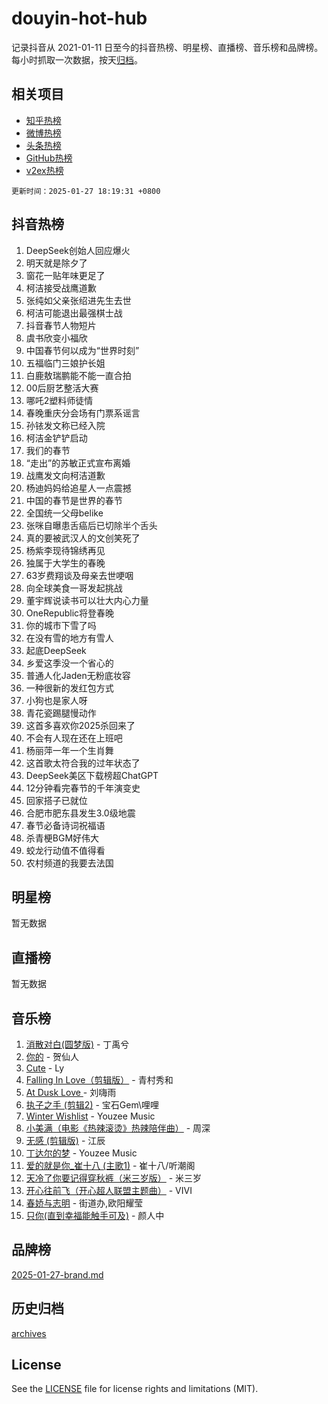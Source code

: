 # douyin-hot-hub

记录抖音从 2021-01-11 日至今的抖音热榜、明星榜、直播榜、音乐榜和品牌榜。每小时抓取一次数据，按天[归档](archives)。

## 相关项目

- [知乎热榜](https://github.com/lonnyzhang423/zhihu-hot-hub)
- [微博热榜](https://github.com/lonnyzhang423/weibo-hot-hub)
- [头条热榜](https://github.com/lonnyzhang423/toutiao-hot-hub)
- [GitHub热榜](https://github.com/lonnyzhang423/github-hot-hub)
- [v2ex热榜](https://github.com/lonnyzhang423/v2ex-hot-hub)


`更新时间：2025-01-27 18:19:31 +0800`

## 抖音热榜

1. DeepSeek创始人回应爆火
1. 明天就是除夕了
1. 窗花一贴年味更足了
1. 柯洁接受战鹰道歉
1. 张纯如父亲张绍进先生去世
1. 柯洁可能退出最强棋士战
1. 抖音春节人物短片
1. 虞书欣变小福欣
1. 中国春节何以成为“世界时刻”
1. 五福临门三娘护长姐
1. 白鹿敖瑞鹏能不能一直合拍
1. 00后厨艺整活大赛
1. 哪吒2塑料师徒情
1. 春晚重庆分会场有门票系谣言
1. 孙铱发文称已经入院
1. 柯洁金铲铲启动
1. 我们的春节
1. “走出”的苏敏正式宣布离婚
1. 战鹰发文向柯洁道歉
1. 杨迪妈妈给追星人一点震撼
1. 中国的春节是世界的春节
1. 全国统一父母belike
1. 张咪自曝患舌癌后已切除半个舌头
1. 真的要被武汉人的文创笑死了
1. 杨紫李现待锦绣再见
1. 独属于大学生的春晚
1. 63岁费翔谈及母亲去世哽咽
1. 向全球美食一哥发起挑战
1. 董宇辉说读书可以壮大内心力量
1. OneRepublic将登春晚
1. 你的城市下雪了吗
1. 在没有雪的地方有雪人
1. 起底DeepSeek
1. 乡爱这季没一个省心的
1. 普通人化Jaden无粉底妆容
1. 一种很新的发红包方式
1. 小狗也是家人呀
1. 青花瓷踢腿慢动作
1. 这首多喜欢你2025杀回来了
1. 不会有人现在还在上班吧
1. 杨丽萍一年一个生肖舞
1. 这首歌太符合我的过年状态了
1. DeepSeek美区下载榜超ChatGPT
1. 12分钟看完春节的千年演变史
1. 回家搭子已就位
1. 合肥市肥东县发生3.0级地震
1. 春节必备诗词祝福语
1. 杀青梗BGM好伟大
1. 蛟龙行动值不值得看
1. 农村频道的我要去法国

## 明星榜

暂无数据

## 直播榜

暂无数据

## 音乐榜

1. [消散对白(圆梦版)](https://sf5-hl-cdn-tos.douyinstatic.com/obj/tos-cn-ve-2774/og4jB5I5IizzoZVAAAzWgBMAsMDWoArfwBOiFs) - 丁禹兮
1. [你的](https://sf5-hl-cdn-tos.douyinstatic.com/obj/tos-cn-ve-2774/oYuIeKf42jB7sEV6B2upMdpYAgfrQWj0FeRegh) - 贺仙人
1. [Cute](https://sf5-hl-cdn-tos.douyinstatic.com/obj/tos-cn-ve-2774/o4IbIzHWKAAB4wsS5qMBRiiAlEBGTpQRNfFvuo) - Ly
1. [Falling In Love（剪辑版）](https://sf5-hl-cdn-tos.douyinstatic.com/obj/tos-cn-ve-2774/o8ajpA8zzgBPahbBIO8AcKGBLJezFCRd1wfP9f) - 青村秀和
1. [ At Dusk  Love ](https://sf5-hl-cdn-tos.douyinstatic.com/obj/tos-cn-ve-2774/o8CrpCf5CaYgI4ZrtQgMQAFEfuGqNnRSDQAPBc) - 刘嗨雨
1. [执子之手 (剪辑2)](https://sf5-hl-cdn-tos.douyinstatic.com/obj/tos-cn-ve-2774/oUoZLQjCc31XzqsBnBQUNgeKtYPBcgbFDwtfcu) - 宝石Gem\哩哩
1. [Winter Wishlist](https://sf5-hl-cdn-tos.douyinstatic.com/obj/tos-cn-ve-2774/oIIgUOeamCFCVAzxN6MFRLIBlLGpUqQxeeHrLE) - Youzee Music
1. [小美满（电影《热辣滚烫》热辣陪伴曲）](https://sf5-hl-cdn-tos.douyinstatic.com/obj/tos-cn-ve-2774/o0GAn2lSgfZIDUgtevCGDQYnFg4CwnrBaxbTZL) - 周深
1. [无感 (剪辑版)](https://sf5-hl-cdn-tos.douyinstatic.com/obj/tos-cn-ve-2774/o0eIsUzJBDlQaQFC5OFlgbMEZC1TFYBftOBn6p) - 江辰
1. [丁达尔的梦](https://sf5-hl-cdn-tos.douyinstatic.com/obj/tos-cn-ve-2774/oMU3WirUZBVQkAC9ccG5P2IQirziZM2RTInUY) - Youzee Music
1. [爱的就是你_崔十八 (主歌1)](https://sf5-hl-cdn-tos.douyinstatic.com/obj/tos-cn-ve-2774/oI5BO5DhFZ6UTcNCnZaOCBLtZ7WIMQGfgnXf5E) - 崔十八/听潮阁
1. [天冷了你要记得穿秋裤（米三岁版）](https://sf5-hl-cdn-tos.douyinstatic.com/obj/tos-cn-ve-2774/oQlIwVIDWiZ6BQilAorS7MA0AgCkQDvcZAdm1) - 米三岁
1. [开心往前飞（开心超人联盟主题曲）](https://sf5-hl-cdn-tos.douyinstatic.com/obj/tos-cn-ve-2774/9d8fb7c82cf1421fb93a9fe925275e0a) - VIVI
1. [春娇与志明](https://sf5-hl-cdn-tos.douyinstatic.com/obj/tos-cn-ve-2774/e530d8fceb7044b39707d7f9ff54add1) - 街道办,欧阳耀莹
1. [只你(直到幸福能触手可及)](https://sf5-hl-cdn-tos.douyinstatic.com/obj/tos-cn-ve-2774/o0lBkRDzFTeaVSUz3ZZSCBVtZ5DIMQGfgmEAuE) - 颜人中

## 品牌榜

[2025-01-27-brand.md](archives/2025-01-27-brand.md)

## 历史归档

[archives](archives)

## License

See the [LICENSE](LICENSE) file for license rights and limitations (MIT).
